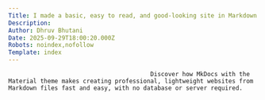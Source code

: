 ```yaml
---
Title: I made a basic, easy to read, and good-looking site in Markdown with this free static site generator
Description: 
Author: Dhruv Bhutani
Date: 2025-09-29T18:00:20.000Z
Robots: noindex,nofollow
Template: index
---
```


                                            Discover how MkDocs with the Material theme makes creating professional, lightweight websites from Markdown files fast and easy, with no database or server required.
                                        